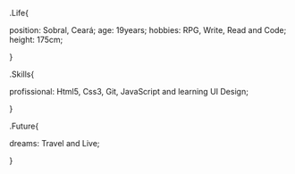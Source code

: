 .Life{

  position: Sobral, Ceará;
  age: 19years;
  hobbies: RPG, Write, Read and Code;
  height: 175cm;
  
 }
 
.Skills{

  profissional: Html5, Css3, Git, JavaScript and learning UI Design;
  
 }
 
 .Future{
 
  dreams: Travel and Live;
  
 }
